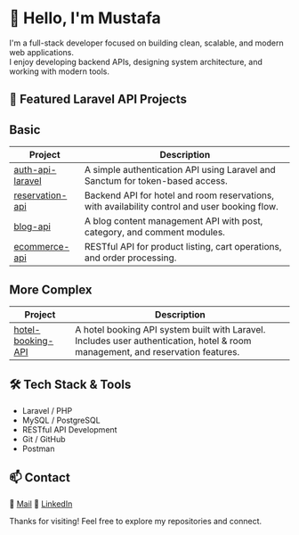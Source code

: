 # 👋 Hello, I'm Mustafa

I'm a full-stack developer focused on building clean, scalable, and modern web applications.  
I enjoy developing backend APIs, designing system architecture, and working with modern tools.

## 🧩 Featured Laravel API Projects

Basic
---

| Project | Description |
|--------|-------------|
| [auth-api-laravel](https://github.com/mustafackr0/auth-api-laravel) | A simple authentication API using Laravel and Sanctum for token-based access. |
| [reservation-api](https://github.com/mustafackr0/reservation-api) | Backend API for hotel and room reservations, with availability control and user booking flow. |
| [blog-api](https://github.com/mustafackr0/blog-api) | A blog content management API with post, category, and comment modules. |
| [ecommerce-api](https://github.com/mustafackr0/ecommerce-api) | RESTful API for product listing, cart operations, and order processing. |

More Complex
---

| Project | Description |
|--------|-------------|
| [hotel-booking-API](https://github.com/mustafackr0/hotel-booking-API) | A hotel booking API system built with Laravel. Includes user authentication, hotel & room management, and reservation features. |

## 🛠 Tech Stack & Tools

- Laravel / PHP
- MySQL / PostgreSQL
- RESTful API Development
- Git / GitHub
- Postman

## 📫 Contact

📧 [Mail](mailto:mustafacakar0@outlook.com)
🔗 [LinkedIn](https://linkedin.com/in/mustafacakar0) 

Thanks for visiting! Feel free to explore my repositories and connect.
